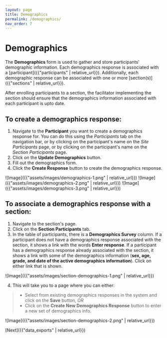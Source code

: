 ```yaml
---
layout: page
title: Demographics
permalink: /demographics/
nav_order: 7
---
```


# **Demographics**

The **Demographics** form is used to gather and store participants' demographic information. Each demographics response is associated with a [participant]({{"participants" | relative_url}}). Additionally, each demographic response can be associated with one or more [section(s)]({{"sections" | relative_url}}).

After enrolling participants to a section, the facilitator implementing the section should ensure that the demographics information associated with each participant is upto date.

## **To create a demographics response:**

1. Navigate to the **Participant** you want to create a demographics response for. You can do this using the _Participants_ tab on the navigation bar, or by clicking on the participant's name on the _Site Participants_ page, or by clicking on the participant's name on the _Section Participants_ page.
2. Click on the **Update Demographics** button.
3. Fill out the demographics form.
4. Click the **Create Response** button to create the demographics response.

![Image]({{"assets/images/demographics-1.png" | relative_url}})
![Image]({{"assets/images/demographics-2.png" | relative_url}})
![Image]({{"assets/images/demographics-3.png" | relative_url}})

## **To associate a demographics response with a section:**

1. Navigate to the section's page.
2. Click on the **Section Participants** tab.
3. In the table of participants, there is a **Demographics Survey** column. If a participant does not have a demographics response associated with the section, it shows a link with the words **Enter response**. If a participant has a demographics response already associated with the section, it shows a link with some of the demographics information (**sex, age, grade, and date of the active demographics information**). Click on either link that is shown.

![Image]({{"assets/images/section-demographics-1.png" | relative_url}})

4. This will take you to a page where you can either:

> - Select from existing demographics responses in the system and click on the **Save** button, _OR_
> - Click on the **Create New Demographics Response** button to enter a new set of demographics info.

![Image]({{"assets/images/section-demographics-2.png" | relative_url}})

[Next]({{"data_exports" | relative_url}})
